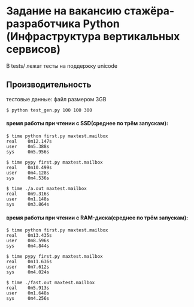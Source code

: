 # Задание на вакансию стажёра-разработчика Python (Инфраструктура вертикальных сервисов)

В tests/ лежат тесты на поддержку unicode

## Производительность
тестовые данные: файл размером 3GB

`$ python test_gen.py 100 100 300`
#### время работы при чтении с SSD(среднее по трём запускам):
```
$ time python first.py maxtest.mailbox 
real	0m12.147s
user	0m5.388s
sys	    0m5.956s
```
```
$ time pypy first.py maxtest.mailbox 
real	0m10.499s
user	0m4.128s
sys	    0m4.536s
```
```
$ time ./a.out maxtest.mailbox 
real	0m9.316s
user	0m1.148s
sys	    0m3.864s
```
#### время работы при чтении с RAM-диска(среднее по трём запускам):
```
$ time python first.py maxtest.mailbox 
real	0m13.435s
user	0m8.596s
sys	    0m4.844s
```
```
$ time pypy first.py maxtest.mailbox 
real	0m11.636s
user	0m7.612s
sys	    0m4.024s
```
```
$ time ./fast.out maxtest.mailbox 
real	0m5.913s
user	0m1.648s
sys	    0m4.256s
```
